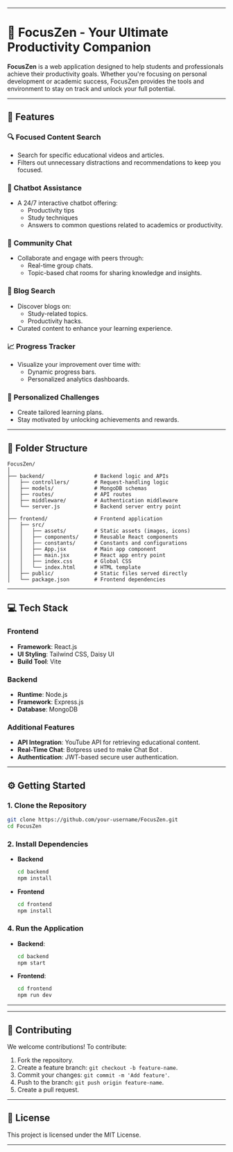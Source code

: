 

---

# 🚀 **FocusZen - Your Ultimate Productivity Companion**

**FocusZen** is a web application designed to help students and professionals achieve their productivity goals. Whether you're focusing on personal development or academic success, FocusZen provides the tools and environment to stay on track and unlock your full potential.

---

## **🌟 Features**

### 🔍 **Focused Content Search**
- Search for specific educational videos and articles.  
- Filters out unnecessary distractions and recommendations to keep you focused.

### 🤖 **Chatbot Assistance**
- A 24/7 interactive chatbot offering:  
  - Productivity tips  
  - Study techniques  
  - Answers to common questions related to academics or productivity.

### 💬 **Community Chat**
- Collaborate and engage with peers through:  
  - Real-time group chats.  
  - Topic-based chat rooms for sharing knowledge and insights.

### 📰 **Blog Search**
- Discover blogs on:  
  - Study-related topics.  
  - Productivity hacks.  
- Curated content to enhance your learning experience.

### 📈 **Progress Tracker**
- Visualize your improvement over time with:  
  - Dynamic progress bars.  
  - Personalized analytics dashboards.

### 🎯 **Personalized Challenges**
- Create tailored learning plans.  
- Stay motivated by unlocking achievements and rewards.

---

## **📂 Folder Structure**

```
FocusZen/
│
├── backend/                # Backend logic and APIs
│   ├── controllers/        # Request-handling logic
│   ├── models/             # MongoDB schemas
│   ├── routes/             # API routes
│   ├── middleware/         # Authentication middleware
│   └── server.js           # Backend server entry point
│
├── frontend/               # Frontend application
│   ├── src/
│   │   ├── assets/         # Static assets (images, icons)
│   │   ├── components/     # Reusable React components
│   │   ├── constants/      # Constants and configurations
│   │   ├── App.jsx         # Main app component
│   │   ├── main.jsx        # React app entry point
│   │   ├── index.css       # Global CSS
│   │   └── index.html      # HTML template
│   ├── public/             # Static files served directly
│   └── package.json        # Frontend dependencies

```

---

## **💻 Tech Stack**

### **Frontend**  
- **Framework**: React.js  
- **UI Styling**: Tailwind CSS, Daisy UI  
- **Build Tool**: Vite  

### **Backend**  
- **Runtime**: Node.js  
- **Framework**: Express.js  
- **Database**: MongoDB  

### **Additional Features**  
- **API Integration**: YouTube API for retrieving educational content.  
- **Real-Time Chat**: Botpress used to make Chat Bot .  
- **Authentication**: JWT-based secure user authentication.  

---

## **⚙️ Getting Started**

### **1. Clone the Repository**
```bash
git clone https://github.com/your-username/FocusZen.git
cd FocusZen
```

### **2. Install Dependencies**
- **Backend**  
  ```bash
  cd backend
  npm install
  ```
- **Frontend**  
  ```bash
  cd frontend
  npm install
  ```

<!-- ### **3. Set Up Environment Variables**
Create a `.env` file in the `backend/` folder and add:  
```env
PORT=5000
MONGO_URI=your_mongodb_connection_string
JWT_SECRET=your_jwt_secret
YOUTUBE_API_KEY=your_youtube_api_key
``` -->

### **4. Run the Application**
- **Backend**:  
  ```bash
  cd backend
  npm start
  ```
- **Frontend**:  
  ```bash
  cd frontend
  npm run dev
  ```

---

  

---

## **🤝 Contributing**

We welcome contributions! To contribute:  
1. Fork the repository.  
2. Create a feature branch: `git checkout -b feature-name`.  
3. Commit your changes: `git commit -m 'Add feature'`.  
4. Push to the branch: `git push origin feature-name`.  
5. Create a pull request.  

---

## **📜 License**

This project is licensed under the MIT License.


---
